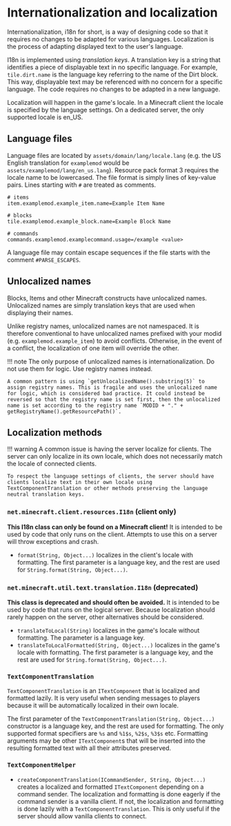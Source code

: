 Internationalization and localization
=====================================

Internationalization, i18n for short, is a way of designing code so that it requires no changes to be adapted for various languages. Localization is the process of adapting displayed text to the user's language.

I18n is implemented using _translation keys_. A translation key is a string that identifies a piece of displayable text in no specific language. For example, `tile.dirt.name` is the language key referring to the name of the Dirt block. This way, displayable text may be referenced with no concern for a specific language. The code requires no changes to be adapted in a new language.

Localization will happen in the game's locale. In a Minecraft client the locale is specified by the language settings. On a dedicated server, the only supported locale is en_US.

Language files
--------------

Language files are located by `assets/domain/lang/locale.lang` (e.g. the US English translation for `examplemod` would be `assets/examplemod/lang/en_us.lang`). Resource pack format 3 requires the locale name to be lowercased. The file format is simply lines of key-value pairs. Lines starting with `#` are treated as comments.

```properties
# items
item.examplemod.example_item.name=Example Item Name

# blocks
tile.examplemod.example_block.name=Example Block Name

# commands
commands.examplemod.examplecommand.usage=/example <value>
```

A language file may contain escape sequences if the file starts with the comment `#PARSE_ESCAPES`.

Unlocalized names
-----------------

Blocks, Items and other Minecraft constructs have unlocalized names. Unlocalized names are simply translation keys that are used when displaying their names.

Unlike registry names, unlocalized names are not namespaced. It is therefore conventional to have unlocalized names prefixed with your modid (e.g. `examplemod.example_item`) to avoid conflicts. Otherwise, in the event of a conflict, the localization of one item will override the other.

!!! note
    The only purpose of unlocalized names is internationalization. Do not use them for logic. Use registry names instead.

    A common pattern is using `getUnlocalizedName().substring(5)` to assign registry names. This is fragile and uses the unlocalized name for logic, which is considered bad practice. It could instead be reversed so that the registry name is set first, then the unlocalized name is set according to the registry name `MODID + "." + getRegistryName().getResourcePath()`.

Localization methods
--------------------

!!! warning
    A common issue is having the server localize for clients. The server can only localize in its own locale, which does not necessarily match the locale of connected clients.
    
    To respect the language settings of clients, the server should have clients localize text in their own locale using TextComponentTranslation or other methods preserving the language neutral translation keys.

### `net.minecraft.client.resources.I18n` (client only)

**This I18n class can only be found on a Minecraft client!** It is intended to be used by code that only runs on the client. Attempts to use this on a server will throw exceptions and crash.

- `format(String, Object...)` localizes in the client's locale with formatting. The first parameter is a language key, and the rest are used for `String.format(String, Object...)`.

### `net.minecraft.util.text.translation.I18n` (deprecated)

**This class is deprecated and should often be avoided.** It is intended to be used by code that runs on the logical server. Because localization should rarely happen on the server, other alternatives should be considered.

- `translateToLocal(String)` localizes in the game's locale without formatting. The parameter is a language key.
- `translateToLocalFormatted(String, Object...)` localizes in the game's locale with formatting. The first parameter is a language key, and the rest are used for `String.format(String, Object...)`.

### `TextComponentTranslation`

`TextComponentTranslation` is an `ITextComponent` that is localized and formatted lazily. It is very useful when sending messages to players because it will be automatically localized in their own locale.

The first parameter of the `TextComponentTranslation(String, Object...)` constructor is a language key, and the rest are used for formatting. The only supported format specifiers are `%s` and `%1$s`, `%2$s`, `%3$s` etc. Formatting arguments may be other `ITextComponent`s that will be inserted into the resulting formatted text with all their attributes preserved.

### `TextComponentHelper`

- `createComponentTranslation(ICommandSender, String, Object...)` creates a localized and formatted `ITextComponent` depending on a command sender. The localization and formatting is done eagerly if the command sender is a vanilla client. If not, the localization and formatting is done lazily with a `TextComponentTranslation`. This is only useful if the server should allow vanilla clients to connect.
